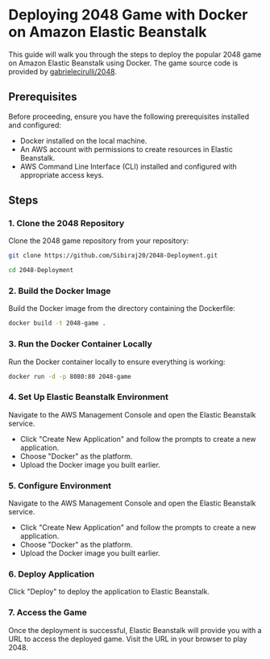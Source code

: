 # Deploying 2048 Game with Docker on Amazon Elastic Beanstalk

This guide will walk you through the steps to deploy the popular 2048 game on Amazon Elastic Beanstalk using Docker. The game source code is provided by [gabrielecirulli/2048](https://github.com/gabrielecirulli/2048).

## Prerequisites

Before proceeding, ensure you have the following prerequisites installed and configured:

- Docker installed on the local machine.
- An AWS account with permissions to create resources in Elastic Beanstalk.
- AWS Command Line Interface (CLI) installed and configured with appropriate access keys.

## Steps

### 1. Clone the 2048 Repository

Clone the 2048 game repository from your repository:

```bash
git clone https://github.com/Sibiraj20/2048-Deployment.git

cd 2048-Deployment
```

### 2. Build the Docker Image

Build the Docker image from the directory containing the Dockerfile:

```bash
docker build -t 2048-game .
```
### 3. Run the Docker Container Locally

Run the Docker container locally to ensure everything is working:

```bash
docker run -d -p 8080:80 2048-game
```
### 4. Set Up Elastic Beanstalk Environment

Navigate to the AWS Management Console and open the Elastic Beanstalk service.

- Click "Create New Application" and follow the prompts to create a new application.
- Choose "Docker" as the platform.
- Upload the Docker image you built earlier.

### 5. Configure Environment

Navigate to the AWS Management Console and open the Elastic Beanstalk service.

- Click "Create New Application" and follow the prompts to create a new application.
- Choose "Docker" as the platform.
- Upload the Docker image you built earlier.

### 6. Deploy Application

Click "Deploy" to deploy the application to Elastic Beanstalk.

### 7. Access the Game

Once the deployment is successful, Elastic Beanstalk will provide you with a URL to access the deployed game. Visit the URL in your browser to play 2048.
